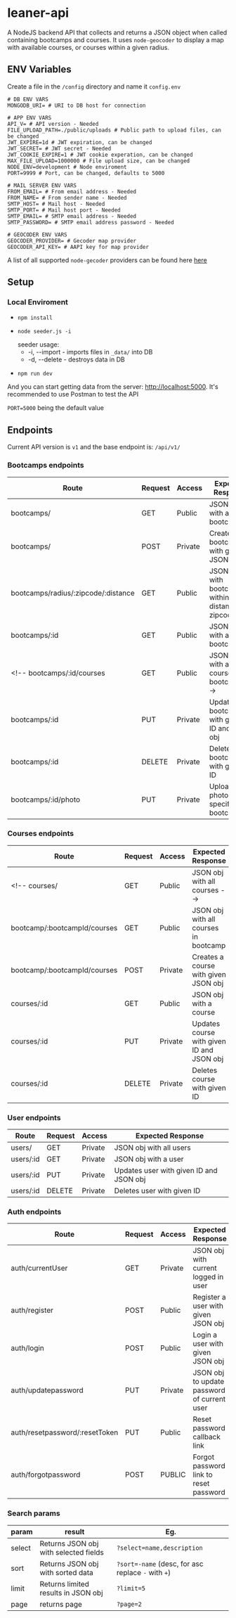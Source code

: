 # leaner-api
A NodeJS backend API that collects and returns a JSON object when called containing bootcamps and courses. It uses `node-geocoder` to display a map with available courses, or courses within a given radius.

## ENV Variables
Create a file in the `/config` directory and name it `config.env`
```
# DB ENV VARS
MONGODB_URI= # URI to DB host for connection

# APP ENV VARS
API_V= # API version - Needed
FILE_UPLOAD_PATH=./public/uploads # Public path to upload files, can be changed
JWT_EXPIRE=1d # JWT expiration, can be changed
JWT_SECRET= # JWT secret - Needed
JWT_COOKIE_EXPIRE=1 # JWT cookie experation, can be changed
MAX_FILE_UPLOAD=1000000 # File upload size, can be changed
NODE_ENV=development # Node enviroment
PORT=9999 # Port, can be changed, defaults to 5000

# MAIL SERVER ENV VARS
FROM_EMAIL= # From email address - Needed
FROM_NAME= # From sender name - Needed
SMTP_HOST= # Mail host - Needed
SMTP_PORT= # Mail host port - Needed
SMTP_EMAIL= # SMTP email address - Needed
SMTP_PASSWORD= # SMTP email address password - Needed

# GEOCODER ENV VARS
GEOCODER_PROVIDER= # Gecoder map provider
GEOCODER_API_KEY= # AAPI key for map provider
```
A list of all supported `node-gecoder` providers can be found here [here](https://www.npmjs.com/package/node-geocoder#geocoder-providers-in-alphabetical-order)
## Setup
### Local Enviroment
*   ```
    npm install 
    ```
*   ```
    node seeder.js -i
    ```
    seeder usage: 
    * -i, --import - imports files in `_data/` into DB
    * -d, --delete - destroys data in DB
*   ```
    npm run dev
    ``` 

And you can start getting data from the server: [http://localhost:5000](http://localhost:5000). It's recommended to use Postman to test the API

`PORT=5000` being the default value 

## Endpoints
Current API version is `v1` and the base endpoint is: `/api/v1/`

### Bootcamps endpoints
Route | Request | Access | Expected Response
------|---------|--------|------------------- 
bootcamps/ | GET | Public | JSON obj with all bootcamps
bootcamps/ | POST | Private | Creates a bootcamp with given JSON obj
bootcamps/radius/:zipcode/:distance | GET | Public | JSON obj with bootcamp(s) within given distance of zipcode
bootcamps/:id | GET | Public | JSON obj with a bootcamp
<!-- bootcamps/:id/courses | GET | Public | JSON obj with all courses in bootcamp -->
bootcamps/:id | PUT | Private | Updates bootcamp with given ID and JSON obj
bootcamps/:id | DELETE | Private | Deletes bootcamp with given ID
bootcamps/:id/photo | PUT | Private | Uploads a photo for specific bootcamp

### Courses endpoints
Route | Request | Access | Expected Response
------|---------|--------|------------------- 
<!-- courses/ | GET | Public | JSON obj with all courses -->
bootcamp/:bootcampId/courses | GET | Public | JSON obj with all courses in bootcamp
bootcamp/:bootcampId/courses | POST | Private | Creates a course with given JSON obj
courses/:id | GET | Public | JSON obj with a course
courses/:id | PUT | Private | Updates course with given ID and JSON obj
courses/:id | DELETE | Private | Deletes course with given ID

### User endpoints
Route | Request | Access | Expected Response
------|---------|--------|------------------- 
users/ | GET | Private | JSON obj with all users
users/:id | GET | Private | JSON obj with a user
users/:id | PUT | Private | Updates user with given ID and JSON obj
users/:id | DELETE | Private | Deletes user with given ID

### Auth endpoints
Route | Request | Access | Expected Response
------|---------|--------|------------------- 
auth/currentUser | GET | Private | JSON obj with current logged in user
auth/register | POST | Public | Register a user with given JSON obj
auth/login | POST | Public | Login a user with given JSON obj
auth/updatepassword | PUT | Private | JSON obj to update password of current user
auth/resetpassword/:resetToken | PUT | Public | Reset password callback link
auth/forgotpassword | POST | PUBLIC | Forgot password link to reset password

### Search params
param | result | Eg.
------|--------|----
select | Returns JSON obj with selected fields | `?select=name,description`
sort | Returns JSON obj with sorted data | `?sort=-name` (desc, for asc replace `-` with `+`)
limit | Returns limited results in JSON obj | `?limit=5`
page | returns page | `?page=2`